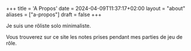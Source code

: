 +++
title = 'A Propos'
date = 2024-04-09T11:37:17+02:00
layout = "about"
aliases = ["a-propos"]
draft = false
+++

Je suis une rôliste solo minimaliste.

Vous trouverez sur ce site les notes prises pendant mes parties de jeu de rôle.